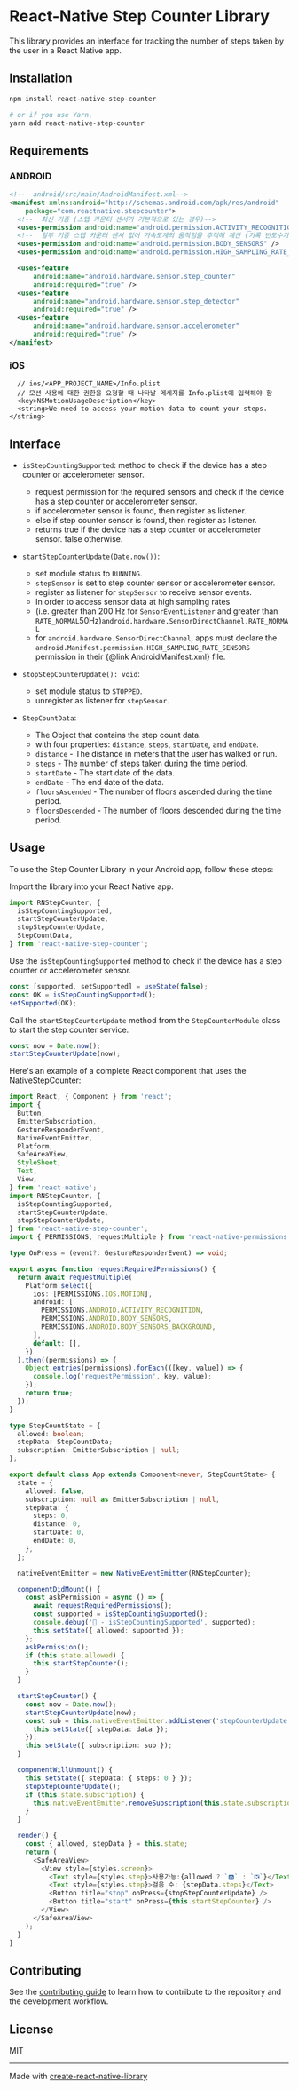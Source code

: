 # React-Native Step Counter Library

This library provides an interface for tracking the number of steps taken by the user in a React Native app.

## Installation

```zsh
npm install react-native-step-counter

# or if you use Yarn,
yarn add react-native-step-counter
```

## Requirements

### ANDROID

```xml
<!--  android/src/main/AndroidManifest.xml-->
<manifest xmlns:android="http://schemas.android.com/apk/res/android"
    package="com.reactnative.stepcounter">
  <!--  최신 기종 (스텝 카운터 센서가 기본적으로 있는 경우)-->
  <uses-permission android:name="android.permission.ACTIVITY_RECOGNITION" />
  <!--  일부 기종 스텝 카운터 센서 없어 가속도계의 움직임을 추적해 계산 (기록 빈도수가 높은 센서 사용)-->
  <uses-permission android:name="android.permission.BODY_SENSORS" />
  <uses-permission android:name="android.permission.HIGH_SAMPLING_RATE_SENSORS"/>

  <uses-feature
      android:name="android.hardware.sensor.step_counter"
      android:required="true" />
  <uses-feature
      android:name="android.hardware.sensor.step_detector"
      android:required="true" />
  <uses-feature
      android:name="android.hardware.sensor.accelerometer"
      android:required="true" />
</manifest>
```

### iOS

```plist
  // ios/<APP_PROJECT_NAME>/Info.plist
  // 모션 사용에 대한 권한을 요청할 때 나타날 메세지를 Info.plist에 입력해야 함
  <key>NSMotionUsageDescription</key>
  <string>We need to access your motion data to count your steps.</string>
```

## Interface

- `isStepCountingSupported`: method to check if the device has a step counter or accelerometer sensor.

  - request permission for the required sensors and check if the device has a step counter or accelerometer sensor.
  - if accelerometer sensor is found, then register as listener.
  - else if step counter sensor is found, then register as listener.
  - returns true if the device has a step counter or accelerometer sensor. false otherwise.

- `startStepCounterUpdate(Date.now())`:

  - set module status to `RUNNING`.
  - `stepSensor` is set to step counter sensor or accelerometer sensor.
  - register as listener for `stepSensor` to receive sensor events.
  - In order to access sensor data at high sampling rates
  - (i.e. greater than 200 Hz for `SensorEventListener` and greater than
    `RATE_NORMAL`50Hz)`android.hardware.SensorDirectChannel.RATE_NORMAL`
  - for `android.hardware.SensorDirectChannel`, apps must declare the
    `android.Manifest.permission.HIGH_SAMPLING_RATE_SENSORS`
    permission in their {@link AndroidManifest.xml} file.

- `stopStepCounterUpdate(): void`:

  - set module status to `STOPPED`.
  - unregister as listener for `stepSensor`.

- `StepCountData`:
  - The Object that contains the step count data.
  - with four properties: `distance`, `steps`, `startDate`, and `endDate`.
  - `distance` - The distance in meters that the user has walked or run.
  - `steps` - The number of steps taken during the time period.
  - `startDate` - The start date of the data.
  - `endDate` - The end date of the data.
  - `floorsAscended` - The number of floors ascended during the time period.
  - `floorsDescended` - The number of floors descended during the time period.

## Usage

To use the Step Counter Library in your Android app, follow these steps:

Import the library into your React Native app.

```typescript
import RNStepCounter, {
  isStepCountingSupported,
  startStepCounterUpdate,
  stopStepCounterUpdate,
  StepCountData,
} from 'react-native-step-counter';
```

Use the `isStepCountingSupported` method to check if the device has a step counter or accelerometer sensor.

```typescript
const [supported, setSupported] = useState(false);
const OK = isStepCountingSupported();
setSupported(OK);
```

Call the `startStepCounterUpdate` method from the `StepCounterModule` class to start the step counter service.

```typescript
const now = Date.now();
startStepCounterUpdate(now);
```

Here's an example of a complete React component that uses the NativeStepCounter:

```typescript
import React, { Component } from 'react';
import {
  Button,
  EmitterSubscription,
  GestureResponderEvent,
  NativeEventEmitter,
  Platform,
  SafeAreaView,
  StyleSheet,
  Text,
  View,
} from 'react-native';
import RNStepCounter, {
  isStepCountingSupported,
  startStepCounterUpdate,
  stopStepCounterUpdate,
} from 'react-native-step-counter';
import { PERMISSIONS, requestMultiple } from 'react-native-permissions';

type OnPress = (event?: GestureResponderEvent) => void;

export async function requestRequiredPermissions() {
  return await requestMultiple(
    Platform.select({
      ios: [PERMISSIONS.IOS.MOTION],
      android: [
        PERMISSIONS.ANDROID.ACTIVITY_RECOGNITION,
        PERMISSIONS.ANDROID.BODY_SENSORS,
        PERMISSIONS.ANDROID.BODY_SENSORS_BACKGROUND,
      ],
      default: [],
    })
  ).then((permissions) => {
    Object.entries(permissions).forEach(([key, value]) => {
      console.log('requestPermission', key, value);
    });
    return true;
  });
}

type StepCountState = {
  allowed: boolean;
  stepData: StepCountData;
  subscription: EmitterSubscription | null;
};

export default class App extends Component<never, StepCountState> {
  state = {
    allowed: false,
    subscription: null as EmitterSubscription | null,
    stepData: {
      steps: 0,
      distance: 0,
      startDate: 0,
      endDate: 0,
    },
  };

  nativeEventEmitter = new NativeEventEmitter(RNStepCounter);

  componentDidMount() {
    const askPermission = async () => {
      await requestRequiredPermissions();
      const supported = isStepCountingSupported();
      console.debug('🚀 - isStepCountingSupported', supported);
      this.setState({ allowed: supported });
    };
    askPermission();
    if (this.state.allowed) {
      this.startStepCounter();
    }
  }

  startStepCounter() {
    const now = Date.now();
    startStepCounterUpdate(now);
    const sub = this.nativeEventEmitter.addListener('stepCounterUpdate', (data) => {
      this.setState({ stepData: data });
    });
    this.setState({ subscription: sub });
  }

  componentWillUnmount() {
    this.setState({ stepData: { steps: 0 } });
    stopStepCounterUpdate();
    if (this.state.subscription) {
      this.nativeEventEmitter.removeSubscription(this.state.subscription);
    }
  }

  render() {
    const { allowed, stepData } = this.state;
    return (
      <SafeAreaView>
        <View style={styles.screen}>
          <Text style={styles.step}>사용가능:{allowed ? `🅾️` : `️❎`}</Text>
          <Text style={styles.step}>걸음 수: {stepData.steps}</Text>
          <Button title="stop" onPress={stopStepCounterUpdate} />
          <Button title="start" onPress={this.startStepCounter} />
        </View>
      </SafeAreaView>
    );
  }
}
```

## Contributing

See the [contributing guide](CONTRIBUTING.md) to learn how to contribute to the repository and the development workflow.

## License

MIT

---

Made with [create-react-native-library](https://github.com/callstack/react-native-builder-bob)
